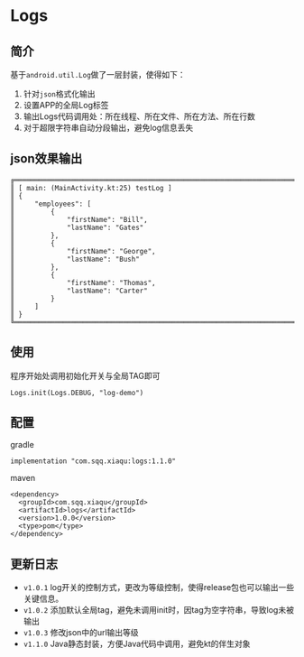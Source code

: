 
# Logs


## 简介
基于`android.util.Log`做了一层封装，使得如下：

1. 针对`json`格式化输出
2. 设置APP的全局Log标签
3. 输出Logs代码调用处：所在线程、所在文件、所在方法、所在行数
4. 对于超限字符串自动分段输出，避免log信息丢失

## json效果输出

```
╔═══════════════════════════════════════════════════════════════════════════════════════
║ [ main: (MainActivity.kt:25) testLog ]
║ {
║     "employees": [
║         {
║             "firstName": "Bill",
║             "lastName": "Gates"
║         },
║         {
║             "firstName": "George",
║             "lastName": "Bush"
║         },
║         {
║             "firstName": "Thomas",
║             "lastName": "Carter"
║         }
║     ]
║ }
╚═══════════════════════════════════════════════════════════════════════════════════════
```
## 使用

程序开始处调用初始化开关与全局TAG即可
```
Logs.init(Logs.DEBUG, "log-demo")
```

## 配置

gradle

```
implementation "com.sqq.xiaqu:logs:1.1.0"
```
maven 
```
<dependency>
  <groupId>com.sqq.xiaqu</groupId>
  <artifactId>logs</artifactId>
  <version>1.0.0</version>
  <type>pom</type>
</dependency>
```

## 更新日志

- `v1.0.1` log开关的控制方式，更改为等级控制，使得release包也可以输出一些关键信息。
- `v1.0.2` 添加默认全局tag，避免未调用init时，因tag为空字符串，导致log未被输出
- `v1.0.3` 修改json中的url输出等级
- `v1.1.0` Java静态封装，方便Java代码中调用，避免kt的伴生对象